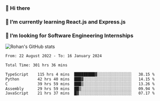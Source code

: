 ### 👋 Hi there 

<!--
**rohznmdev/rohznmdev** is a ✨ _special_ ✨ repository because its `README.md` (this file) appears on your GitHub profile.

Here are some ideas to get you started:

- 🔭 I’m currently working on ...
- 🌱 I’m currently learning Ruby and Ruby on Rails
- 👯 I’m looking to collaborate on ...
- 🤔 I’m looking for help with ...
- 💬 Ask me about ...
- 📫 How to reach me: ...
- 😄 Pronouns: ...
- ⚡ Fun fact: ...
-->
### 🌱 I’m currently learning React.js and Express.js
### 🤔 I’m looking for Software Engineering Internships
![Rohan's GitHub stats](https://github-readme-stats.vercel.app/api?username=rohznmdev&theme=dark&show_icons=true)

<!--START_SECTION:waka-->

```txt
From: 22 August 2022 - To: 16 January 2024

Total Time: 301 hrs 36 mins

TypeScript    115 hrs 4 mins  █████████▓░░░░░░░░░░░░░░░   38.15 %
Python        42 hrs 40 mins  ███▓░░░░░░░░░░░░░░░░░░░░░   14.15 %
C             39 hrs 59 mins  ███▒░░░░░░░░░░░░░░░░░░░░░   13.26 %
Assembly      29 hrs 59 mins  ██▒░░░░░░░░░░░░░░░░░░░░░░   09.94 %
JavaScript    21 hrs 37 mins  █▓░░░░░░░░░░░░░░░░░░░░░░░   07.17 %
```

<!--END_SECTION:waka-->
